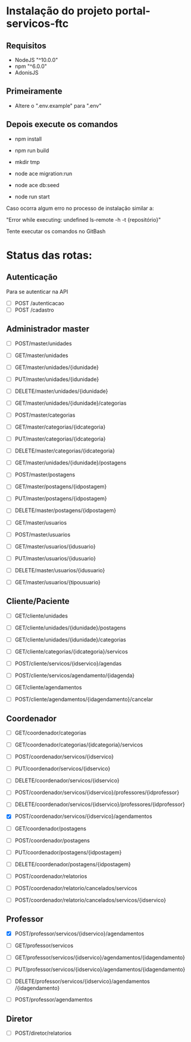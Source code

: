 # Instalação do projeto portal-servicos-ftc

## Requisitos

- NodeJS "^10.0.0"
- npm "^6.0.0"
- AdonisJS

## Primeiramente

- Altere o ".env.example" para ".env"

## Depois execute os comandos

- npm install

- npm run build

- mkdir tmp

- node ace migration:run

- node ace db:seed

- node run start

Caso ocorra algum erro no processo de instalação similar a:

"Error while executing: undefined ls-remote -h -t {repositório}"

Tente executar os comandos no GitBash

# Status das rotas:

## Autenticação

Para se autenticar na API

- [ ] POST ​/autenticacao
- [ ] POST ​/cadastro

## Administrador master

- [ ] POST ​/master​/unidades

- [ ] GET ​/master​/unidades

- [ ] GET ​/master​/unidades​/{idunidade}

- [ ] PUT ​/master​/unidades​/{idunidade}

- [ ] DELETE ​/master​/unidades​/{idunidade}

- [ ] GET ​/master​/unidades​/{idunidade}​/categorias

- [ ] POST ​/master​/categorias

- [ ] GET ​/master​/categorias​/{idcategoria}

- [ ] PUT ​/master​/categorias​/{idcategoria}

- [ ] DELETE ​/master​/categorias​/{idcategoria}

- [ ] GET ​/master​/unidades​/{idunidade}​/postagens

- [ ] POST ​/master​/postagens

- [ ] GET ​/master​/postagens​/{idpostagem}

- [ ] PUT ​/master​/postagens​/{idpostagem}

- [ ] DELETE ​/master​/postagens​/{idpostagem}

- [ ] GET ​/master​/usuarios

- [ ] POST ​/master​/usuarios

- [ ] GET ​/master​/usuarios​/{idusuario}

- [ ] PUT ​/master​/usuarios​/{idusuario}

- [ ] DELETE ​/master​/usuarios​/{idusuario}

- [ ] GET ​/master​/usuarios​/{tipousuario}

## Cliente/Paciente

- [ ] GET ​/cliente​/unidades
- [ ] GET ​/cliente​/unidades​/{idunidade}​/postagens
- [ ] GET ​/cliente​/unidades​/{idunidade}​/categorias
- [ ] GET ​/cliente​/categorias​/{idcategoria}​/servicos
- [ ] POST ​/cliente​/servicos​/{idservico}​/agendas
- [ ] POST ​/cliente​/servicos​/agendamento​/{idagenda}

- [ ] GET ​/cliente​/agendamentos

- [ ] POST ​/cliente​/agendamentos​/{idagendamento}​/cancelar

## Coordenador

- [ ] GET ​/coordenador​/categorias

- [ ] GET ​/coordenador​/categorias​/{idcategoria}​/servicos

- [ ] POST ​/coordenador​/servicos​/{idservico}

- [ ] PUT ​/coordenador​/servicos​/{idservico}

- [ ] DELETE ​/coordenador​/servicos​/{idservico}

- [ ] POST ​/coordenador​/servicos​/{idservico}​/professores​/{idprofessor}

- [ ] DELETE ​/coordenador​/servicos​/{idservico}​/professores​/{idprofessor}

- [x] POST ​/coordenador​/servicos​/{idservico}​/agendamentos

- [ ] GET ​/coordenador​/postagens

- [ ] POST ​/coordenador​/postagens

- [ ] PUT ​/coordenador​/postagens​/{idpostagem}

- [ ] DELETE ​/coordenador​/postagens​/{idpostagem}

- [ ] POST ​/coordenador​/relatorios

- [ ] POST ​/coordenador​/relatorio​/cancelados​/servicos

- [ ] POST ​/coordenador​/relatorio​/cancelados​/servicos​/{idservico}

## Professor

- [x] POST ​/professor​/servicos​/{idservico}​/agendamentos

- [ ] GET ​/professor​/servicos

- [ ] GET ​/professor​/servicos​/{idservico}​/agendamentos​/{idagendamento}

- [ ] PUT ​/professor​/servicos​/{idservico}​/agendamentos​/{idagendamento}

- [ ] DELETE ​/professor​/servicos​/{idservico}​/agendamentos​/{idagendamento}

- [ ] POST ​/professor​/agendamentos

## Diretor

- [ ] POST ​/diretor​/relatorios
